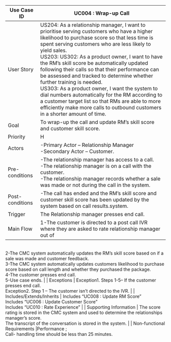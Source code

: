 | Use Case ID                 	| UC004 : Wrap-up Call                                                                                                                                                                                                                                                                                                                                                                                                                   	|
|-----------------------------	|-------------------------------------------------------------------------------------------------------------------------------------------------------------------------------------------------------------------------------------------------------------------------------------------------------------------------------------------------------------------------------------------------------------------------------------------------------------------------	|
| User Story                  	|US204: As a relationship manager, I want to prioritise serving customers who have a higher likelihood to purchase score  so that less time is spent serving customers who are less likely to yield sales. <br>US203: US302: As a product owner, I want to have the  RM’s skill score be  automatically updated following their calls so that their performance can be assessed and tracked to determine whether  further training is needed. <br>US303: As a product owner, I want the system to dial numbers automatically for the RM according to a customer target list so that RMs are able to more efficiently make more calls to outbound customers in a shorter amount of time.	|
| Goal                        	| To wrap-up the call and update RM’s skill score and customer skill score.                                                                                                                                                                                                                                                                                                                                         	|
| Priority                    	| H                                                                                                                                                                                                                                                                                                                                                                                                                                                                       	|
| Actors                      	| -Primary Actor – Relationship Manager <br>-Secondary Actor –  Customer.  |
| Pre-conditions              	| -The relationship manager has access to a call.<br>-The relationship manager is on a call with the customer.<br>-The relationship manager records whether a sale was made or not during the call in the system.                                                                                                                                                                                                                                                                                                                                                                                 	|
| Post-conditions             	| -The call has ended and the RM’s skill score and customer skill score has been updated by the system based on call results.system.                                                                                                                                                                                                                               	|
| Trigger                     	| The Relationship manager presses end call.                                                                                                                                                                                                                                                                                                                	|
| Main Flow                   	| 1-The customer is directed to a post call IVR where they are asked to rate relationship manager out of 
 <br>2-The CMC system automatically updates the RM’s skill score based on if a sale was made and customer feedback.
<br>3-The CMC system automatically updates customers likelihood to purchase score based on call length and whether they purchased the package. <br>4-The customer presses end call. <br>5-Use case ends.               	|
| Exceptions                  	| Exception1. Steps 1-5– If the customer presses end call.<br>Exception2. Step 1 – The customer isn’t directed to the IVR.                                                                                                                                                                                                                                                                                                                                                    	|
| Includes/Extends/Inherits   	| Includes “UC008 : Update RM Score” <br> Includes “UC006 : Update Customer Score” <br> Includes  “UC010 : Rate        Experience”                                                                                                                                                                                                                                                                                                                                                                                                                                                                     	|
| Supporting Information      	| The score rating is stored in the CMC system and used to determine the relationships manager’s score. <br> The transcript of the conversation is stored in the system.                                                                                                                                                                                                                      	|
| Non-functional Requirements 	|Performance ; <br>Call- handling time should be less than 25 minutes.     